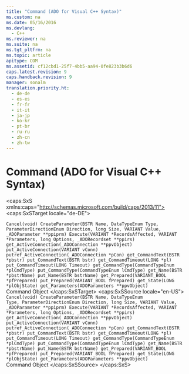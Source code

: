 ```yaml
---
title: "Command (ADO for Visual C++ Syntax)"
ms.custom: na
ms.date: 05/16/2016
ms.devlang: 
  - C++
ms.reviewer: na
ms.suite: na
ms.tgt_pltfrm: na
ms.topic: article
apitype: COM
ms.assetid: cf12cbd1-25f7-4bb5-aa94-0fe823b3b6d6
caps.latest.revision: 9
caps.handback.revision: 9
manager: sonalm
translation.priority.ht: 
  - de-de
  - es-es
  - fr-fr
  - it-it
  - ja-jp
  - ko-kr
  - pt-br
  - ru-ru
  - zh-cn
  - zh-tw
---
```

# Command (ADO for Visual C++ Syntax)
<?xml version="1.0" encoding="utf-8"?>
<caps:SxS xmlns:caps="http://schemas.microsoft.com/build/caps/2013/11">
  <caps:SxSTarget locale="de-DE">
    <developerReferenceWithoutSyntaxDocument xsi:schemaLocation="http://ddue.schemas.microsoft.com/authoring/2003/5 http://dduestorage.blob.core.windows.net/ddueschema/developer.xsd" xmlns="http://ddue.schemas.microsoft.com/authoring/2003/5" xmlns:xlink="http://www.w3.org/1999/xlink" xmlns:xsi="http://www.w3.org/2001/XMLSchema-instance">
      <introduction></introduction>
      <section>
        <title>
          <caps:sentence sentenceid="a9ac5a6cc3cbe84f9c18323af2b9007f" id="tgt1" class="tgtSentence">Methods</caps:sentence>
        </title>
        <content>
          <code>Cancel(void)
CreateParameter(BSTR Name, DataTypeEnum Type, ParameterDirectionEnum Direction, long Size, VARIANT Value, _ADOParameter **ppiprm)
Execute(VARIANT *RecordsAffected, VARIANT *Parameters, long Options, _ADORecordset **ppirs)</code>
        </content>
      </section>
      <section>
        <title>
          <caps:sentence sentenceid="74693d2fc58b46bd06410f278e39aa71" id="tgt2" class="tgtSentence">Properties</caps:sentence>
        </title>
        <content>
          <code>get_ActiveConnection(_ADOConnection **ppvObject)
put_ActiveConnection(VARIANT vConn)
putref_ActiveConnection(_ADOConnection *pCon)
get_CommandText(BSTR *pbstr)
put_CommandText(BSTR bstr)
get_CommandTimeout(LONG *pl)
put_CommandTimeout(LONG Timeout)
get_CommandType(CommandTypeEnum *plCmdType)
put_CommandType(CommandTypeEnum lCmdType)
get_Name(BSTR *pbstrName)
put_Name(BSTR bstrName)
get_Prepared(VARIANT_BOOL *pfPrepared)
put_Prepared(VARIANT_BOOL fPrepared)
get_State(LONG *plObjState)
get_Parameters(ADOParameters **ppvObject)</code>
        </content>
      </section>
      <relatedTopics>
        <link xlink:href="a02c22fb-542d-465e-a629-30fd59dcbebf">Command Object</link>
      </relatedTopics>
    </developerReferenceWithoutSyntaxDocument>
  </caps:SxSTarget>
  <caps:SxSSource locale="en-US">
    <developerReferenceWithoutSyntaxDocument xsi:schemaLocation="http://ddue.schemas.microsoft.com/authoring/2003/5 http://dduestorage.blob.core.windows.net/ddueschema/developer.xsd" xmlns="http://ddue.schemas.microsoft.com/authoring/2003/5" xmlns:xlink="http://www.w3.org/1999/xlink" xmlns:xsi="http://www.w3.org/2001/XMLSchema-instance">
      <introduction></introduction>
      <section>
        <title>
          <caps:sentence id="src1" class="srcSentence">Methods</caps:sentence>
        </title>
        <content>
          <code>Cancel(void)
CreateParameter(BSTR Name, DataTypeEnum Type, ParameterDirectionEnum Direction, long Size, VARIANT Value, _ADOParameter **ppiprm)
Execute(VARIANT *RecordsAffected, VARIANT *Parameters, long Options, _ADORecordset **ppirs)</code>
        </content>
      </section>
      <section>
        <title>
          <caps:sentence id="src2" class="srcSentence">Properties</caps:sentence>
        </title>
        <content>
          <code>get_ActiveConnection(_ADOConnection **ppvObject)
put_ActiveConnection(VARIANT vConn)
putref_ActiveConnection(_ADOConnection *pCon)
get_CommandText(BSTR *pbstr)
put_CommandText(BSTR bstr)
get_CommandTimeout(LONG *pl)
put_CommandTimeout(LONG Timeout)
get_CommandType(CommandTypeEnum *plCmdType)
put_CommandType(CommandTypeEnum lCmdType)
get_Name(BSTR *pbstrName)
put_Name(BSTR bstrName)
get_Prepared(VARIANT_BOOL *pfPrepared)
put_Prepared(VARIANT_BOOL fPrepared)
get_State(LONG *plObjState)
get_Parameters(ADOParameters **ppvObject)</code>
        </content>
      </section>
      <relatedTopics>
        <link xlink:href="a02c22fb-542d-465e-a629-30fd59dcbebf">Command Object</link>
      </relatedTopics>
    </developerReferenceWithoutSyntaxDocument>
  </caps:SxSSource>
</caps:SxS>